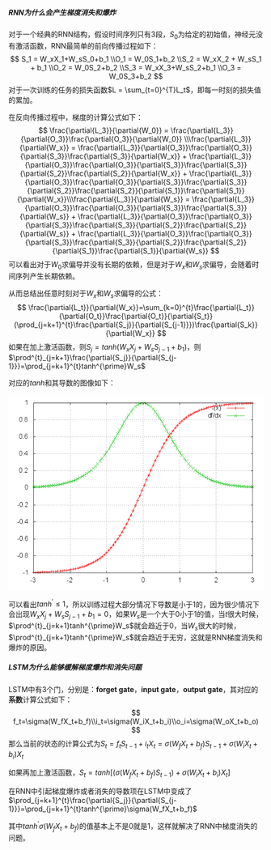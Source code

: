 ##### RNN为什么会产生梯度消失和爆炸

对于一个经典的RNN结构，假设时间序列只有3段，$S_0$为给定的初始值，神经元没有激活函数，RNN最简单的前向传播过程如下：
$$
S_1 = W_xX_1+W_sS_0+b_1 \\O_1 = W_0S_1+b_2 \\S_2 = W_xX_2 + W_sS_1 + b_1 \\O_2 = W_0S_2+b_2 \\S_3 = W_xX_3+W_sS_2+b_1 \\O_3 = W_0S_3+b_2
$$
对于一次训练的任务的损失函数$L = \sum_{t=0}^{T}L_t$，即每一时刻的损失值的累加。

在反向传播过程中，梯度的计算公式如下：
$$
\frac{\partial{L_3}}{\partial{W_0}} = \frac{\partial{L_3}}{\partial{O_3}}\frac{\partial{O_3}}{\partial{W_0}} \\\frac{\partial{L_3}}{\partial{W_x}} = \frac{\partial{L_3}}{\partial{O_3}}\frac{\partial{O_3}}{\partial{S_3}}\frac{\partial{S_3}}{\partial{W_x}} + \frac{\partial{L_3}}{\partial{O_3}}\frac{\partial{O_3}}{\partial{S_3}}\frac{\partial{S_3}}{\partial{S_2}}\frac{\partial{S_2}}{\partial{W_x}} + \frac{\partial{L_3}}{\partial{O_3}}\frac{\partial{O_3}}{\partial{S_3}}\frac{\partial{S_3}}{\partial{S_2}}\frac{\partial{S_2}}{\partial{S_1}}\frac{\partial{S_1}}{\partial{W_x}}\\\frac{\partial{L_3}}{\partial{W_s}} = \frac{\partial{L_3}}{\partial{O_3}}\frac{\partial{O_3}}{\partial{S_3}}\frac{\partial{S_3}}{\partial{W_s}} + \frac{\partial{L_3}}{\partial{O_3}}\frac{\partial{O_3}}{\partial{S_3}}\frac{\partial{S_3}}{\partial{S_2}}\frac{\partial{S_2}}{\partial{W_s}} + \frac{\partial{L_3}}{\partial{O_3}}\frac{\partial{O_3}}{\partial{S_3}}\frac{\partial{S_3}}{\partial{S_2}}\frac{\partial{S_2}}{\partial{S_1}}\frac{\partial{S_1}}{\partial{W_s}}
$$
可以看出对于$W_0$求偏导并没有长期的依赖，但是对于$W_x$和$W_s$求偏导，会随着时间序列产生长期依赖。

从而总结出任意时刻对于$W_x$和$W_s$求偏导的公式：
$$
\frac{\partial{L_t}}{\partial{W_x}}=\sum_{k=0}^{t}\frac{\partial{L_t}}{\partial{O_t}}\frac{\partial{O_t}}{\partial{S_t}}(\prod_{j=k+1}^{t}\frac{\partial{S_j}}{\partial{S_{j-1}}})\frac{\partial{S_k}}{\partial{W_x}}
$$
如果在加上激活函数，则$S_j=tanh(W_xX_j+W_sS_{j-1}+b_1)$，则$\prod^{t}_{j=k+1}\frac{\partial{S_j}}{\partial{S_{j-1}}}=\prod_{j=k+1}^{t}tanh^{\prime}W_s$

对应的$tanh$和其导数的图像如下：

![image-20211124175806728](619f58375653bb136f853f19)

可以看出$tanh^{\prime}\leq1$，所以训练过程大部分情况下导数是小于1的，因为很少情况下会出现$W_xX_j+W_sS_{j-1}+b_1=0$，如果$W_s$是一个大于0小于1的值，当$t$很大时候，$\prod^{t}_{j=k+1}tanh^{\prime}W_s$就会趋近于0，当$W_s$很大的时候，$\prod^{t}_{j=k+1}tanh^{\prime}W_s$就会趋近于无穷，这就是RNN梯度消失和爆炸的原因。

##### LSTM为什么能够缓解梯度爆炸和消失问题

LSTM中有3个门，分别是：**forget gate**，**input gate**，**output gate**，其对应的**系数**计算公式如下：
$$
f_t=\sigma(W_fX_t+b_f)\\i_t=\sigma(W_iX_t+b_i)\\o_i=\sigma(W_oX_t+b_o)
$$
那么当前的状态的计算公式为$S_t=f_tS_{t-1}+i_tX_t=\sigma(W_fX_t+b_f)S_{t-1}+\sigma(W_iX_t+b_i)X_t$

如果再加上激活函数，$S_t=tanh[(\sigma(W_fX_t+b_f)S_{t-1})+\sigma(W_iX_t+b_i)X_t]$

在RNN中引起梯度爆炸或者消失的导数项在LSTM中变成了$\prod_{j=k+1}^{t}\frac{\partial{S_j}}{\partial{S_{j-1}}}=\prod_{j=k+1}^{t}tanh^{\prime}\sigma(W_fX_t+b_f)$

其中$tanh^{\prime}\sigma(W_fX_t+b_f)$的值基本上不是0就是1，这样就解决了RNN中梯度消失的问题。